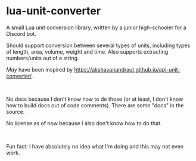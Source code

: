# lua-unit-converter
A small Lua unit conversion library, written by a junior high-schooler for a Discord bot.

Should support conversion between several types of units, including types of length, area, volume, weight and time. Also supports extracting numbers/units out of a string.

*May* have been inspired by https://akshayanandraut.github.io/api-unit-converter/.

<br>

No docs because I don't know how to do those (or at least, I don't know how to build docs out of code comments). There are some "docs" in the source.

No license as of now because I also don't know how to do that.

<br>

Fun fact: I have absolutely no idea what I'm doing and this may not even work.
